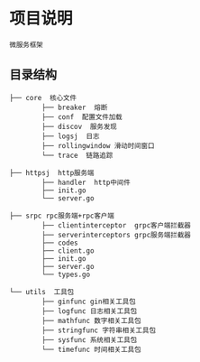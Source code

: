 # 项目说明
    微服务框架
## 目录结构
    ├── core  核心文件                  
            ├── breaker  熔断
            ├── conf  配置文件加载           
            ├── discov  服务发现
            ├── logsj  日志
            ├── rollingwindow 滑动时间窗口
            └── trace  链路追踪
    
    ├── httpsj  http服务端
            ├── handler  http中间件
            ├── init.go
            └── server.go
    
    ├── srpc rpc服务端+rpc客户端
            ├── clientinterceptor  grpc客户端拦截器
            ├── serverinterceptors grpc服务端拦截器
            ├── codes
            ├── client.go
            ├── init.go
            ├── server.go
            └── types.go

    └── utils  工具包
            ├── ginfunc gin相关工具包
            ├── logfunc 日志相关工具包
            ├── mathfunc 数字相关工具包
            ├── stringfunc 字符串相关工具包
            ├── sysfunc 系统相关工具包
            └── timefunc 时间相关工具包
